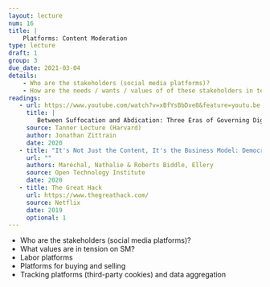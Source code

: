 ```yaml
---
layout: lecture
num: 16
title: |
    Platforms: Content Moderation
type: lecture
draft: 1
group: 3
due_date: 2021-03-04
details: 
    - Who are the stakeholders (social media platforms)?
    - How are the needs / wants / values of of these stakeholders in tension with one another?
readings:
   - url: https://www.youtube.com/watch?v=xBfYsBbDve8&feature=youtu.be
     title: |
        Between Suffocation and Abdication: Three Eras of Governing Digital Platforms (video lecture)
     source: Tanner Lecture (Harvard)
     author: Jonathan Zittrain
     date: 2020
   - title: "It's Not Just the Content, It's the Business Model: Democracy’s Online Speech Challenge"
     url: ""
     authors: Maréchal, Nathalie & Roberts Biddle, Ellery
     source: Open Technology Institute
     date: 2020
   - title: The Great Hack
     url: https://www.thegreathack.com/
     source: Netflix
     date: 2019
     optional: 1
---
```


* Who are the stakeholders (social media platforms)?
* What values are in tension on SM?
* Labor platforms
* Platforms for buying and selling
* Tracking platforms (third-party cookies) and data aggregation
